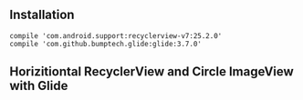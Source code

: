 


## Installation
```
compile 'com.android.support:recyclerview-v7:25.2.0'
compile 'com.github.bumptech.glide:glide:3.7.0'
```

## Horizitiontal RecyclerView and Circle ImageView with Glide


